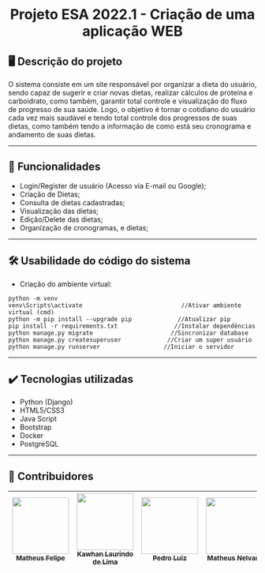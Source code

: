 <h1 align="center">Projeto ESA 2022.1 - Criação de uma aplicação WEB </h1>

## 🖥️ Descrição do projeto

O sistema consiste em um site responsável por organizar a dieta do usuário, sendo capaz de sugerir e criar novas dietas, realizar cálculos de proteína e carboidrato, como também, garantir total controle e visualização do fluxo de progresso de sua saúde. Logo, o objetivo é tornar o cotidiano do usuário cada vez mais saudável e tendo total controle dos progressos de suas dietas, como também tendo a informação de como está seu cronograma e andamento de suas dietas.

---

## 📌 Funcionalidades

- Login/Register de usuário (Acesso via E-mail ou Google);
- Criação de Dietas;
- Consulta de dietas cadastradas;
- Visualização das dietas;
- Edição/Delete das dietas;
- Organização de cronogramas, e dietas;

---

## 🛠️ Usabilidade do código do sistema

- Criação do ambiente virtual:
```
python -m venv 
venv\Scripts\activate                            //Ativar ambiente virtual (cmd)
python -m pip install --upgrade pip             //Atualizar pip
pip install -r requirements.txt                //Instalar dependências
python manage.py migrate                      //Sincronizar database
python manage.py createsuperuser             //Criar um super usuário
python manage.py runserver                  //Iniciar o servidor

```
---

## ✔️ Tecnologias utilizadas

- Python (Django)
- HTML5/CSS3
- Java Script
- Bootstrap
- Docker
- PostgreSQL

---

## 🚩 Contribuidores

| [<img src="https://avatars.githubusercontent.com/u/82915269?v=4" width=115><br><sub>Matheus Felipe</sub>](https://github.com/matheusfelipe20) |  [<img src="https://avatars.githubusercontent.com/u/69232156?v=4" width=115><br><sub>Kawhan Laurindo de Lima</sub>](https://github.com/Kawhan) |  [<img src="https://avatars.githubusercontent.com/u/71766411?v=4" width=115><br><sub>Pedro Luiz</sub>](https://github.com/edroluiz) | [<img src="https://avatars.githubusercontent.com/u/106180092?v=4" width=115><br><sub>Matheus Nelvam</sub>](https://github.com/MatheusNelvam)
| :---: | :---: | :---: | :---: |
